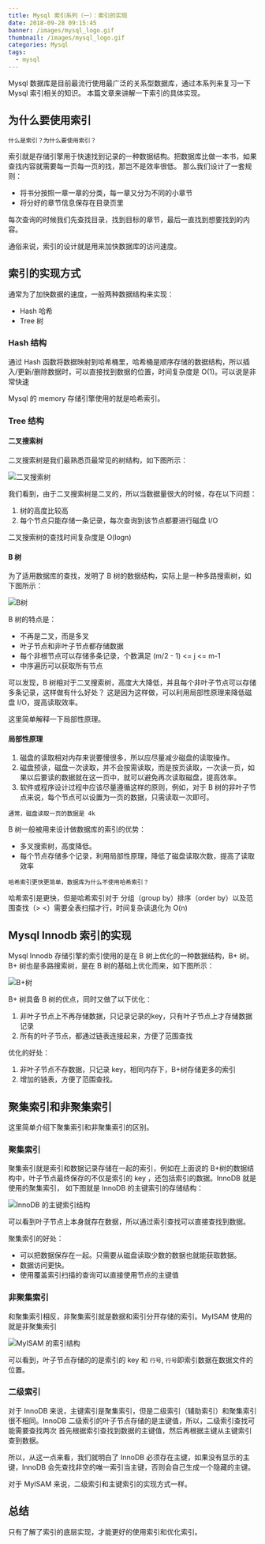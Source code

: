 ```yaml
---
title: Mysql 索引系列（一）：索引的实现
date: 2018-09-28 09:15:45
banner: /images/mysql_logo.gif
thumbnail: /images/mysql_logo.gif
categories: Mysql
tags:
  - mysql
---
```


Mysql 数据库是目前最流行使用最广泛的关系型数据库，通过本系列来复习一下 Mysql 索引相关的知识。
本篇文章来讲解一下索引的具体实现。

<!-- more -->

## 为什么要使用索引
```$xslt
什么是索引？为什么要使用索引？
```
索引就是存储引擎用于快速找到记录的一种数据结构。把数据库比做一本书，如果查找内容就需要每一页每一页的找，那岂不是效率很低。
那么我们设计了一套规则：
- 将书分按照一章一章的分类，每一章又分为不同的小章节
- 将分好的章节信息保存在目录页里

每次查询的时候我们先查找目录，找到目标的章节，最后一直找到想要找到的内容。

通俗来说，索引的设计就是用来加快数据库的访问速度。

## 索引的实现方式
通常为了加快数据的速度，一般两种数据结构来实现：

- Hash 哈希
- Tree 树

### Hash 结构
通过 Hash 函数将数据映射到哈希桶里，哈希桶是顺序存储的数据结构，所以插入/更新/删除数据时，可以直接找到数据的位置，时间复杂度是 O(1)。可以说是非常快速

Mysql 的 memory 存储引擎使用的就是哈希索引。

### Tree 结构

#### 二叉搜索树
二叉搜索树是我们最熟悉页最常见的树结构，如下图所示：

![二叉搜索树](/images/mysql_tree_bst.png)

我们看到，由于二叉搜索树是二叉的，所以当数据量很大的时候，存在以下问题：
1. 树的高度比较高
2. 每个节点只能存储一条记录，每次查询到该节点都要进行磁盘 I/O

二叉搜索树的查找时间复杂度是 O(logn)

#### B 树
为了适用数据库的查找，发明了 B 树的数据结构，实际上是一种多路搜索树，如下图所示：

![B树](/images/mysql_tree_b.png)

B 树的特点是：
- 不再是二叉，而是多叉
- 叶子节点和非叶子节点都存储数据
- 每个非根节点可以存储多条记录，个数满足 (m/2 - 1) <= j <= m-1
- 中序遍历可以获取所有节点

可以发现，B 树相对于二叉搜索树，高度大大降低，并且每个非叶子节点可以存储多条记录，这样做有什么好处？
这是因为这样做，可以利用局部性原理来降低磁盘 I/O，提高读取效率。

这里简单解释一下局部性原理。
#### 局部性原理
1. 磁盘的读取相对内存来说要慢很多，所以应尽量减少磁盘的读取操作。
2. 磁盘预读，磁盘一次读取，并不会按需读取，而是按页读取，一次读一页，如果以后要读的数据就在这一页中，就可以避免再次读取磁盘，提高效率。
3. 软件或程序设计过程中应该尽量遵循这样的原则，例如，对于 B 树的非叶子节点来说，每个节点可以设置为一页的数据，只需读取一次即可。

`通常，磁盘读取一页的数据是 4k`

B 树一般被用来设计做数据库的索引的优势：
- 多叉搜索树，高度降低。
- 每个节点存储多个记录，利用局部性原理，降低了磁盘读取次数，提高了读取效率

```$xslt
哈希索引更快更简单，数据库为什么不使用哈希索引？
```
哈希索引是更快，但是哈希索引对于 分组（group by）排序（order by）以及范围查找（> <）需要全表扫描才行，时间复杂读退化为 O(n)

## Mysql Innodb 索引的实现
Mysql Innodb 存储引擎的索引使用的是在 B 树上优化的一种数据结构，B+ 树。
B+ 树也是多路搜索树，是在 B 树的基础上优化而来，如下图所示：

![B+树](/images/mysql_tree_b+.png)

B+ 树具备 B 树的优点，同时又做了以下优化：
1. 非叶子节点上不再存储数据，只记录记录的key，只有叶子节点上才存储数据记录
2. 所有的叶子节点，都通过链表连接起来，方便了范围查找

优化的好处：
1. 非叶子节点不存数据，只记录 key，相同内存下，B+树存储更多的索引
2. 增加的链表，方便了范围查找。

## 聚集索引和非聚集索引
这里简单介绍下聚集索引和非聚集索引的区别。

### 聚集索引
聚集索引就是索引和数据记录存储在一起的索引，例如在上面说的 B+树的数据结构中，叶子节点最终保存的不仅是索引的 key ，还包括索引的数据。InnoDB 就是使用的聚集索引，
如下图就是 InnoDB 的主键索引的存储结构：

![InnoDB 的主键索引结构](/images/mysql_innodb_index.png)

可以看到叶子节点上本身就存在数据，所以通过索引查找可以直接查找到数据。

聚集索引的好处：
- 可以把数据保存在一起。只需要从磁盘读取少数的数据也就能获取数据。
- 数据访问更快。
- 使用覆盖索引扫描的查询可以直接使用节点的主键值

### 非聚集索引
和聚集索引相反，非聚集索引就是数据和索引分开存储的索引。MyISAM 使用的就是非聚集索引

![MyISAM 的索引结构](/images/mysql_myisam_index.png)

可以看到，叶子节点存储的的是索引的 key 和 `行号`, `行号`即索引数据在数据文件的位置。

### 二级索引
对于 InnoDB 来说，主键索引是聚集索引，但是二级索引（辅助索引）和聚集索引很不相同。InnoDB 二级索引的叶子节点存储的是主键值，所以，二级索引查找可能需要查找两次
首先根据索引查找到数据的主键值，然后再根据主键从主键索引查到数据。

所以，从这一点来看，我们就明白了 InnoDB 必须存在主键，如果没有显示的主键，InnoDB 会先查找非空的唯一索引当主键，否则会自己生成一个隐藏的主键。

对于 MyISAM 来说，二级索引和主键索引的实现方式一样。

## 总结
只有了解了索引的底层实现，才能更好的使用索引和优化索引。